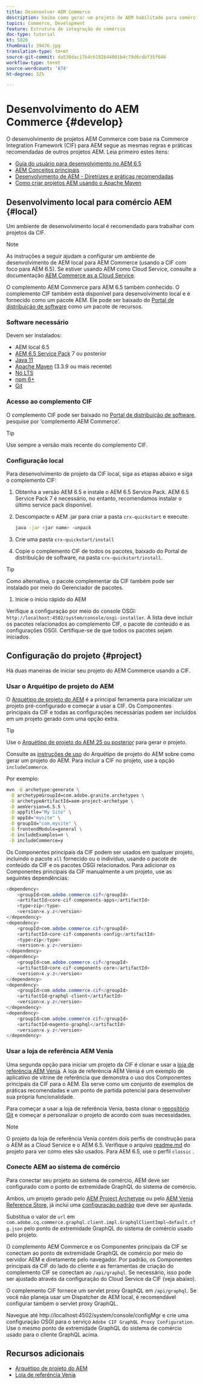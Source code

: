 ```yaml
---
title: Desenvolver AEM Commerce
description: Saiba como gerar um projeto de AEM habilitado para comércio usando o arquétipo de projeto AEM. Saiba como criar e implantar o projeto em um ambiente de desenvolvimento local.
topics: Commerce, Development
feature: Estrutura de integração de comércio
doc-type: tutorial
kt: 5826
thumbnail: 39476.jpg
translation-type: tm+mt
source-git-commit: da538dac17b4c6182b44801b4c79d6cdbf35f640
workflow-type: tm+mt
source-wordcount: '874'
ht-degree: 32%

---
```



# Desenvolvimento do AEM Commerce {#develop}

O desenvolvimento de projetos AEM Commerce com base na Commerce Integration Framework (CIF) para AEM segue as mesmas regras e práticas recomendadas de outros projetos AEM. Leia primeiro estes itens:

- [Guia do usuário para desenvolvimento no AEM 6.5](/help/sites-developing/home.md)
- [AEM Conceitos principais](/help/sites-developing/the-basics.md)
- [Desenvolvimento de AEM - Diretrizes e práticas recomendadas](/help/sites-developing/dev-guidelines-bestpractices.md)
- [Como criar projetos AEM usando o Apache Maven](/help/sites-developing/ht-projects-maven.md)

## Desenvolvimento local para comércio AEM {#local}

Um ambiente de desenvolvimento local é recomendado para trabalhar com projetos da CIF.

>[!NOTE]
>
>As instruções a seguir ajudam a configurar um ambiente de desenvolvimento de AEM local para AEM Commerce (usando a CIF com foco para AEM 6.5). Se estiver usando AEM como Cloud Service, consulte a documentação [AEM Commerce as a Cloud Service](https://experienceleague.adobe.com/docs/experience-manager-cloud-service/content-and-commerce/home.html).

O complemento AEM Commerce para AEM 6.5 também conhecido. O complemento CIF também está disponível para desenvolvimento local e é fornecido como um pacote AEM. Ele pode ser baixado do [Portal de distribuição de software](https://experience.adobe.com/#/downloads/content/software-distribution/en/aem.html) como um pacote de recursos.

### Software necessário

Devem ser instalados:

- AEM local 6.5
- [AEM 6.5 Service Pack](https://experience.adobe.com/#/downloads/content/software-distribution/en/aem.html) 7 ou posterior
- [Java 11](https://downloads.experiencecloud.adobe.com/content/software-distribution/en/general.html)
- [Apache Maven](https://maven.apache.org/) (3.3.9 ou mais recente)
- [Nó LTS](https://nodejs.org/en/)
- [npm 6+](https://www.npmjs.com/)
- [Git](https://git-scm.com/)

### Acesso ao complemento CIF

O complemento CIF pode ser baixado no [Portal de distribuição de software](https://experience.adobe.com/#/downloads/content/software-distribution/en/aem.html), pesquise por ‘complemento AEM Commerce’.

>[!TIP]
>
>Use sempre a versão mais recente do complemento CIF.

### Configuração local

Para desenvolvimento de projeto da CIF local, siga as etapas abaixo e siga o complemento CIF:

1. Obtenha a versão AEM 6.5 e instale o AEM 6.5 Service Pack. AEM 6.5 Service Pack 7 é necessário, no entanto, recomendamos instalar o último service pack disponível.

1. Descompacte o AEM .jar para criar a pasta `crx-quickstart` e execute:

   ```bash
   java -jar <jar name> -unpack
   ```

1. Crie uma pasta `crx-quickstart/install`

1. Copie o complemento CIF de todos os pacotes, baixado do Portal de distribuição de software, na pasta `crx-quickstart/install`.

>[!TIP]
>
>Como alternativa, o pacote complementar da CIF também pode ser instalado por meio do Gerenciador de pacotes.

1. Inicie o início rápido do AEM

Verifique a configuração por meio do console OSGI: `http://localhost:4502/system/console/osgi-installer`. A lista deve incluir os pacotes relacionados ao complemento CIF, o pacote de conteúdo e as configurações OSGI. Certifique-se de que todos os pacotes sejam iniciados.

## Configuração do projeto {#project}

Há duas maneiras de iniciar seu projeto do AEM Commerce usando a CIF.

### Usar o Arquétipo de projeto do AEM

O [Arquétipo de projeto do AEM](https://github.com/adobe/aem-project-archetype) é a principal ferramenta para inicializar um projeto pré-configurado e começar a usar a CIF. Os Componentes principais da CIF e todas as configurações necessárias podem ser incluídos em um projeto gerado com uma opção extra.

>[!TIP]
>
>Use o [Arquétipo de projeto do AEM 25 ou posterior](https://github.com/adobe/aem-project-archetype/releases) para gerar o projeto.

Consulte as [instruções de uso](https://github.com/adobe/aem-project-archetype#usage) do Arquétipo de projeto do AEM sobre como gerar um projeto do AEM. Para incluir a CIF no projeto, use a opção `includeCommerce`.

Por exemplo:

```bash
mvn -B archetype:generate \
 -D archetypeGroupId=com.adobe.granite.archetypes \
 -D archetypeArtifactId=aem-project-archetype \
 -D aemVersion=6.5.5 \
 -D appTitle="My Site" \
 -D appId="mysite" \
 -D groupId="com.mysite" \
 -D frontendModule=general \
 -D includeExamples=n \
 -D includeCommerce=y
```

Os Componentes principais da CIF podem ser usados em qualquer projeto, incluindo o pacote `all` fornecido ou o indivíduo, usando o pacote de conteúdo da CIF e os pacotes OSGI relacionados. Para adicionar os Componentes principais da CIF manualmente a um projeto, use as seguintes dependências:

```java
<dependency>
    <groupId>com.adobe.commerce.cif</groupId>
    <artifactId>core-cif-components-apps</artifactId>
    <type>zip</type>
    <version>x.y.z</version>
</dependency>
<dependency>
    <groupId>com.adobe.commerce.cif</groupId>
    <artifactId>core-cif-components-config</artifactId>
    <type>zip</type>
    <version>x.y.z</version>
</dependency>
<dependency>
    <groupId>com.adobe.commerce.cif</groupId>
    <artifactId>core-cif-components-core</artifactId>
    <version>x.y.z</version>
</dependency>
<dependency>
    <groupId>com.adobe.commerce.cif</groupId>
    <artifactId>graphql-client</artifactId>
    <version>x.y.z</version>
</dependency>
<dependency>
    <groupId>com.adobe.commerce.cif</groupId>
    <artifactId>magento-graphql</artifactId>
    <version>x.y.z</version>
</dependency>
```

### Usar a loja de referência AEM Venia

Uma segunda opção para iniciar um projeto da CIF é clonar e usar a [loja de referência AEM Venia](https://github.com/adobe/aem-cif-guides-venia). A loja de referência AEM Venia é um exemplo de aplicativo de vitrine de referência que demonstra o uso dos Componentes principais da CIF para o AEM. Ela serve como um conjunto de exemplos de práticas recomendadas e um ponto de partida potencial para desenvolver sua própria funcionalidade.

Para começar a usar a loja de referência Venia, basta clonar o [repositório Git](https://github.com/adobe/aem-cif-guides-venia) e começar a personalizar o projeto de acordo com suas necessidades.

>[!NOTE]
>
>O projeto da loja de referência Venia contém dois perfis de construção para o AEM as a Cloud Service e o AEM 6.5. Verifique o arquivo [readme.md](https://github.com/adobe/aem-cif-guides-venia/blob/main/README.md) do projeto para ver como eles são usados. Para AEM 6.5, use o perfil `classic` .

### Conecte AEM ao sistema de comércio

Para conectar seu projeto ao sistema de comércio, AEM deve ser configurado com o ponto de extremidade GraphQL do sistema de comércio.

Ambos, um projeto gerado pelo [AEM Project Archetype](https://github.com/adobe/aem-project-archetype) ou pelo [AEM Venia Reference Store](https://github.com/adobe/aem-cif-guides-venia), já inclui uma [configuração padrão](https://github.com/adobe/aem-cif-guides-venia/blob/main/ui.config/src/main/content/jcr_root/apps/venia/osgiconfig/config/com.adobe.cq.commerce.grafql.client.impl.GraphqlClientImpl~default.cfg.json) que deve ser ajustada.

Substitua o valor de `url` em `com.adobe.cq.commerce.graphql.client.impl.GraphqlClientImpl~default.cfg.json` pelo ponto de extremidade GraphQL do sistema de comércio usado pelo projeto.

O complemento AEM Commerce e os Componentes principais da CIF se conectam ao ponto de extremidade GraphQL de comércio por meio do servidor AEM e diretamente pelo navegador. Por padrão, os Componentes principais da CIF do lado do cliente e as ferramentas de criação do complemento CIF se conectam ao `/api/graphql`. Se necessário, isso pode ser ajustado através da configuração do Cloud Service da CIF (veja abaixo).

O complemento CIF fornece um servlet proxy GraphQL em `/api/graphql`. Se você não planeja usar um Dispatcher de AEM local, é recomendável configurar também o servlet proxy GraphQL.

Navegue até http://localhost:4502/system/console/configMgr e crie uma configuração OSGI para o serviço `Adobe CIF GraphQL Proxy Configuration`. Use o mesmo ponto de extremidade GraphQL do sistema de comércio usado para o cliente GraphQL acima.

## Recursos adicionais

- [Arquétipo de projeto do AEM](https://github.com/adobe/aem-project-archetype)
- [Loja de referência Venia](https://github.com/adobe/aem-cif-guides-venia)
